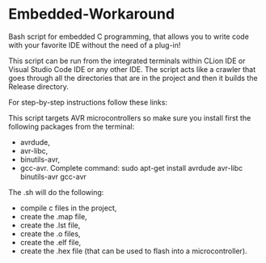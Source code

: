 # Embedded-Workaround
  Bash script for embedded C programming, that allows you to write code with your favorite IDE without the need of a plug-in!
  
  This script can be run from the integrated terminals within CLion IDE or Visual Studio Code IDE or any other IDE.
  The script acts like a crawler that goes through all the directories that are in the project and then it builds the Release directory.
  
  For step-by-step instructions follow these links:
  

  This script targets AVR microcontrollers so make sure you install first the following packages from the terminal:
   - avrdude,
   - avr-libc,
   - binutils-avr,
   - gcc-avr.
Complete command:
   sudo apt-get install avrdude avr-libc binutils-avr gcc-avr  

  The .sh will do the following:
   - compile c files in the project,
   - create the .map file,
   - create the .lst file,
   - create the .o files,
   - create the .elf file,
   - create the .hex file (that can be used to flash into a microcontroller).
